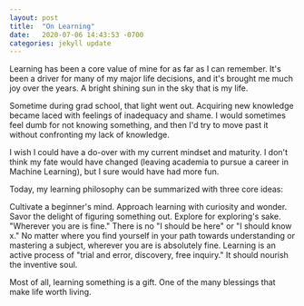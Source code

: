 ```yaml
---
layout: post
title:  "On Learning"
date:   2020-07-06 14:43:53 -0700
categories: jekyll update
---
```


Learning has been a core value of mine for as far as I can remember. It's been a driver for many of my major life decisions, and it's brought me much joy over the years. A bright shining sun in the sky that is my life. 

Sometime during grad school, that light went out. Acquiring new knowledge became laced with feelings of inadequacy and shame. I would sometimes feel dumb for not knowing something, and then I'd try to move past it without confronting my lack of knowledge. 

I wish I could have a do-over with my current mindset and maturity. I don't think my fate would have changed (leaving academia to pursue a career in Machine Learning), but I sure would have had more fun.  

Today, my learning philosophy can be summarized with three core ideas:

Cultivate a beginner's mind. Approach learning with curiosity and wonder. Savor the delight of figuring something out. Explore for exploring's sake.
"Wherever you are is fine." There is no "I should be here" or "I should know x." No matter where you find yourself in your path towards understanding or mastering a subject, wherever you are is absolutely fine. 
Learning is an active process of "trial and error, discovery, free inquiry." It should nourish the inventive soul. 

Most of all, learning something is a gift. One of the many blessings that make life worth living. 